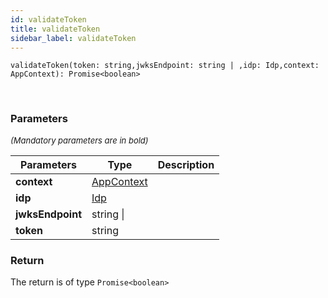 ```yaml
---
id: validateToken
title: validateToken
sidebar_label: validateToken
---
```


```tsx
validateToken(token: string,jwksEndpoint: string | ,idp: Idp,context: AppContext): Promise<boolean>
```
<br/>



### Parameters

<font size="2"><i>(Mandatory parameters are in bold)</i></font>

| Parameters | Type | Description |
| --------- | ---- | ----------- |
| **context** | [AppContext](/framework-api/interfaces/AppContext.md) |  |
| **idp** | [Idp](/framework-api/interfaces/Idp.md) |  |
| **jwksEndpoint** | string \|  |  |
| **token** | string |  |


### Return



The return is of type <code>Promise<boolean\></code>